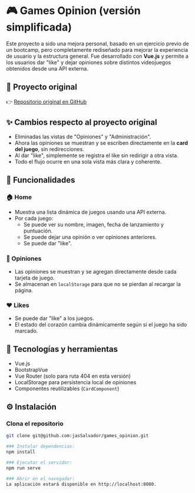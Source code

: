 # 🎮 Games Opinion (versión simplificada)

Este proyecto a sido una mejora personal, basado en un ejercicio previo de un bootcamp, pero completamente rediseñado para mejorar la experiencia de usuario y la estructura general. Fue desarrollado con **Vue.js** y permite a los usuarios dar "like" y dejar opiniones sobre distintos videojuegos obtenidos desde una API externa. 

## 📎 Proyecto original

👉 [Repositorio original en GitHub](https://github.com/jasSalvador/games_opinion_API_VUE)  


## ✨ Cambios respecto al proyecto original

- Eliminadas las vistas de "Opiniones" y "Administración".
- Ahora las opiniones se muestran y se escriben directamente en la **card del juego**, sin redirecciones.
- Al dar "like", simplemente se registra el like sin redirigir a otra vista.
- Todo el flujo ocurre en una sola vista más clara y coherente.

## 🚀 Funcionalidades

### 🏠 Home
- Muestra una lista dinámica de juegos usando una API externa.
- Por cada juego:
  - Se puede ver su nombre, imagen, fecha de lanzamiento y puntuación.
  - Se puede dejar una opinión o ver opiniones anteriores.
  - Se puede dar "like".

### 💬 Opiniones
- Las opiniones se muestran y se agregan directamente desde cada tarjeta de juego.
- Se almacenan en `localStorage` para que no se pierdan al recargar la página.

### ❤️ Likes
- Se puede dar "like" a los juegos.
- El estado del corazón cambia dinámicamente según si el juego ha sido marcado.

## 🧩 Tecnologías y herramientas
- Vue.js
- BootstrapVue
- Vue Router (solo para ruta 404 en esta versión)
- LocalStorage para persistencia local de opiniones
- Componentes reutilizables (`CardComponent`)

## ⚙️ Instalación

### Clona el repositorio

   ```bash
   git clone git@github.com:jasSalvador/games_opinion.git

### Instalar dependencias:
npm install

### Ejecutar el servidor:
npm run serve

### Abrir en el navegador:
La aplicación estará disponible en http://localhost:8080.

